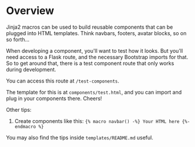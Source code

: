 # Overview

Jinja2 macros can be used to build reusable components that can be plugged into HTML templates. Think navbars, footers, avatar blocks, so on so forth...

When developing a component, you'll want to test how it looks. But you'll need access to a Flask route, and the necessary Bootstrap imports for that. So to get around that, there is a test component route that only works during development.

You can access this route at `/test-components`.

The template for this is at `components/test.html`, and you can import and plug in your components there. Cheers!

Other tips:

1. Create components like this: `{% macro navbar() -%} Your HTML here {%- endmacro %}`

You may also find the tips inside `templates/README.md` useful.